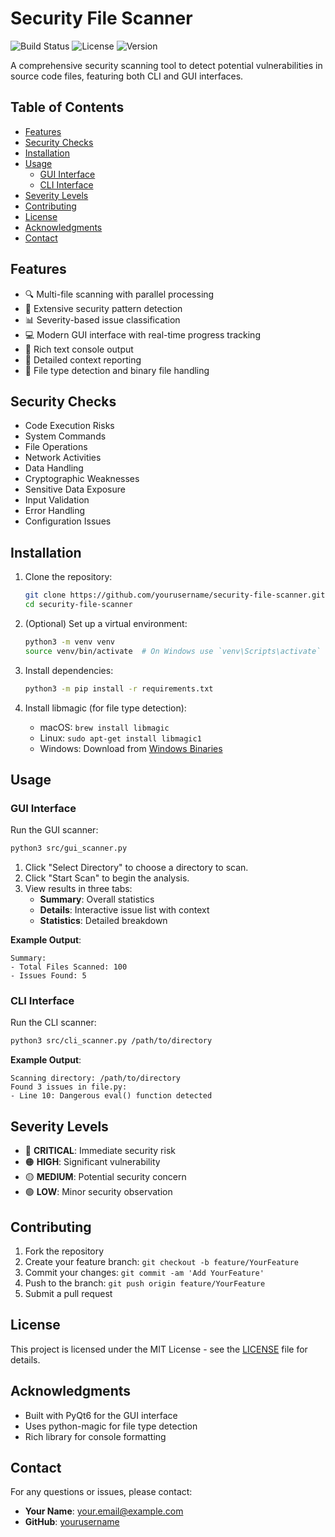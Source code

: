 # Security File Scanner

![Build Status](https://img.shields.io/badge/build-passing-brightgreen)
![License](https://img.shields.io/badge/license-MIT-blue)
![Version](https://img.shields.io/badge/version-1.0.0-orange)

A comprehensive security scanning tool to detect potential vulnerabilities in source code files, featuring both CLI and GUI interfaces.

## Table of Contents

- [Features](#features)
- [Security Checks](#security-checks)
- [Installation](#installation)
- [Usage](#usage)
  - [GUI Interface](#gui-interface)
  - [CLI Interface](#cli-interface)
- [Severity Levels](#severity-levels)
- [Contributing](#contributing)
- [License](#license)
- [Acknowledgments](#acknowledgments)
- [Contact](#contact)

## Features

- 🔍 Multi-file scanning with parallel processing
- 🎯 Extensive security pattern detection
- 📊 Severity-based issue classification
- 💻 Modern GUI interface with real-time progress tracking
- 🌈 Rich text console output
- 📝 Detailed context reporting
- 🔄 File type detection and binary file handling

## Security Checks

- Code Execution Risks
- System Commands
- File Operations
- Network Activities
- Data Handling
- Cryptographic Weaknesses
- Sensitive Data Exposure
- Input Validation
- Error Handling
- Configuration Issues

## Installation

1. Clone the repository:
   ```bash
   git clone https://github.com/yourusername/security-file-scanner.git
   cd security-file-scanner
   ```

2. (Optional) Set up a virtual environment:
   ```bash
   python3 -m venv venv
   source venv/bin/activate  # On Windows use `venv\Scripts\activate`
   ```

3. Install dependencies:
   ```bash
   python3 -m pip install -r requirements.txt
   ```

4. Install libmagic (for file type detection):
   - macOS: `brew install libmagic`
   - Linux: `sudo apt-get install libmagic1`
   - Windows: Download from [Windows Binaries](https://github.com/pidydx/libmagicwin64)

## Usage

### GUI Interface

Run the GUI scanner:
```bash
python3 src/gui_scanner.py
```

1. Click "Select Directory" to choose a directory to scan.
2. Click "Start Scan" to begin the analysis.
3. View results in three tabs:
   - **Summary**: Overall statistics
   - **Details**: Interactive issue list with context
   - **Statistics**: Detailed breakdown

**Example Output**:
```
Summary:
- Total Files Scanned: 100
- Issues Found: 5
```

### CLI Interface

Run the CLI scanner:
```bash
python3 src/cli_scanner.py /path/to/directory
```

**Example Output**:
```
Scanning directory: /path/to/directory
Found 3 issues in file.py:
- Line 10: Dangerous eval() function detected
```

## Severity Levels

- 🔴 **CRITICAL**: Immediate security risk
- 🟠 **HIGH**: Significant vulnerability
- 🟡 **MEDIUM**: Potential security concern
- 🟢 **LOW**: Minor security observation

## Contributing

1. Fork the repository
2. Create your feature branch: `git checkout -b feature/YourFeature`
3. Commit your changes: `git commit -am 'Add YourFeature'`
4. Push to the branch: `git push origin feature/YourFeature`
5. Submit a pull request

## License

This project is licensed under the MIT License - see the [LICENSE](LICENSE) file for details.

## Acknowledgments

- Built with PyQt6 for the GUI interface
- Uses python-magic for file type detection
- Rich library for console formatting

## Contact

For any questions or issues, please contact:
- **Your Name**: [your.email@example.com](mailto:your.email@example.com)
- **GitHub**: [yourusername](https://github.com/yourusername)
